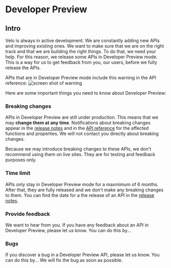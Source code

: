 


# Developer Preview


## Intro

Velo is always in active development. We are constantly adding new APIs and improving existing ones. We want to make sure that we are on the right track and that we are building the right things. To do that, we need your help. For this reason, we release some APIs in Developer Preview mode. This is a way for us to get feedback from you, our users, before we fully release the APIs.

APIs that are in Developer Preview mode include this warning in the API reference:
![screen shot of warning]()

Here are some important things you need to know about Developer Preview:

### Breaking changes 
APIs in Developer Preview are still under production. This means that we may **change them at any time**. Notifications about breaking changes appear in the [release notes](/release-notes) and in the [API reference](/api-overview) for the affected functions and properties. We will not contact you directly about breaking changes. 

Because we may introduce breaking changes to these APIs, we don't recommend using them on live sites. They are for testing and feedback purposes only.

### Time limit 
APIs only stay in Developer Preview mode for a maxmimum of 6 months. After that, they are fully released and we don't make any breaking changes to them. You can find the date for a the release of an API in the [release notes](/release-notes).

### Provide feedback 
We want to hear from you. If you have any feedback about an API in Developer Preview, please let us know. You can do this by...

### Bugs 
If you discover a bug in a Developer Preview API, please let us know. You can do this by... We will fix the bug as soon as possible.




 